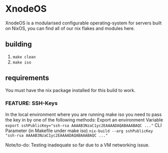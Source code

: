 # XnodeOS
XnodeOS is a modularised configurable operating-system for servers built on NixOS, you can find all of our nix flakes and modules here.

## building
1. `make clean`
2. `make iso`

## requirements
You must have the nix package installed for this build to work.


### FEATURE: SSH-Keys
In the local environment where you are running make iso you need to pass the key in by one of the following methods:
Export an environment Variable
`export sshPublicKey="ssh-rsa AAAAB3NzaC1yc2EAAAADAQABAAABAQC ..."`
CLI Parameter (in Makefile under make iso)
`nix-build --arg sshPublicKey "ssh-rsa AAAAB3NzaC1yc2EAAAADAQABAAABAQC ..."`

Note/to-do: Testing inadequate so far due to a VM networking issue.
